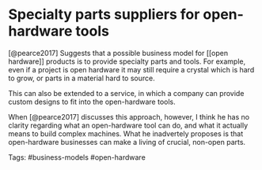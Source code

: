 # Specialty parts suppliers for open-hardware tools

[@pearce2017] Suggests that a possible business model for [[open hardware]] products is to provide specialty parts and tools. For example, even if a project is open hardware it may still require a crystal which is hard to grow, or parts in a material hard to source. 

This can also be extended to a service, in which a company can provide custom designs to fit into the open-hardware tools. 

When [@pearce2017] discusses this approach, however, I think he has no clarity regarding what an open-hardware tool can do, and what it actually means to build complex machines. What he inadvertely proposes is that open-hardware businesses can make a living of crucial, non-open parts.

Tags: #business-models #open-hardware 